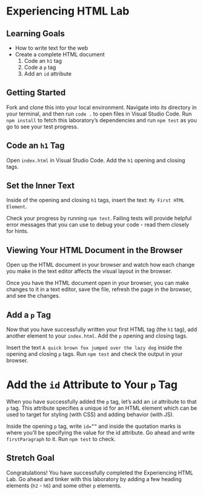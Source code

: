 # Experiencing HTML Lab

## Learning Goals
- How to write text for the web
- Create a complete HTML document
    1. Code an `h1` tag
    2. Code a `p` tag
    3. Add an `id` attribute

## Getting Started
Fork and clone this into your local environment. Navigate into its directory in your terminal, and then run `code .` to open files in Visual Studio Code. Run `npm install` to fetch this laboratory’s dependencies and run `npm test` as you go to see your test progress.

## Code an `h1` Tag
Open `index.html` in Visual Studio Code. Add the `h1` opening and closing tags.

## Set the Inner Text
Inside of the opening and closing `h1` tags, insert the text: `My First HTML Element`.

Check your progress by running `npm test`. Failing tests will provide helpful error messages that you can use to debug your code - read them closely for hints.

## Viewing Your HTML Document in the Browser
Open up the HTML document in your browser and watch how each change you make in the text editor affects the visual layout in the browser.

Once you have the HTML document open in your browser, you can make changes to it in a text editor, save the file, refresh the page in the browser, and see the changes.

## Add a `p` Tag
Now that you have successfully written your first HTML tag (the `h1` tag), add another element to your `index.html`. Add the `p` opening and closing tags.

Insert the text `A quick brown fox jumped over the lazy dog` inside the opening and closing `p` tags. Run `npm test` and check the output in your browser.

# Add the `id` Attribute to Your `p` Tag
When you have successfully added the `p` tag, let’s add an `id` attribute to that `p` tag. This attribute specifies a unique id for an HTML element which can be used to target for styling (with CSS) and adding behavior (with JS).

Inside the opening `p` tag, write `id=””` and inside the quotation marks is where you’ll be specifying the value for the id attribute. Go ahead and write `firstParagraph` to it. Run `npm test` to check.

## Stretch Goal
Congratulations! You have successfully completed the Experiencing HTML Lab. Go ahead and tinker with this laboratory by adding a few heading elements (`h2` - `h6`) and some other `p` elements.